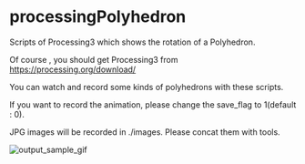 # processingPolyhedron
Scripts of Processing3 which shows the rotation of a Polyhedron.

Of course , you should get Processing3 from https://processing.org/download/

You can watch and record some kinds of polyhedrons with these scripts.

If you want to record the animation, please change the save_flag to 1(default : 0).

JPG images will be recorded in ./images. Please concat them with tools. 

![output_sample_gif](https://github.com/cashiwamochi/processingPolyhedron/readme/dodecahedron.gif)

